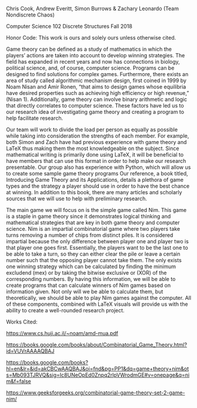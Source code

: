 Chris Cook, Andrew Everitt, Simon Burrows & Zachary Leonardo (Team Nondiscrete Chaos)

Computer Science 102 Discrete Structures Fall 2018

Honor Code: This work is ours and solely ours unless otherwise cited.

Game theory can be defined as a study of mathematics in which the players’ actions are taken into account to develop winning strategies. The field has expanded in recent years and now has connections in biology, political science, and, of course, computer science. Programs can be designed to find solutions for complex games. Furthermore, there exists an area of study called algorithmic mechanism design, first coined in 1999 by Noam Nisan and Amir Ronen, “that aims to design games whose equilibria have desired properties such as achieving high efficiency or high revenue,” (Nisan 1). Additionally, game theory can involve binary arithmetic and logic that directly correlates to computer science. These factors have led us to our research idea of investigating game theory and creating a program to help facilitate research.

Our team will work to divide the load per person as equally as possible while taking into consideration the strengths of each member. For example, both Simon and Zach have had previous experience with game theory and LaTeX thus making them the most knowledgeable on the subject. Since mathematical writing is primarily done using LaTeX, it will be beneficial to have members that can use this format in order to help make our research presentable. Our group also has experience with Python, which will allow us to create some sample game theory programs Our reference, a book titled, Introducing Game Theory and its Applications, details a plethora of game types and the strategy a player should use in order to have the best chance at winning. In addition to this book, there are many articles and scholarly sources that we will use to help with preliminary research.

The main game we will focus on is the simple game called Nim. This game is a staple in game theory since it demonstrates logical thinking and mathematical strategies that are key in both game theory and computer science. Nim is an impartial combinatorial game where two players take turns removing a number of chips from distinct piles. It is considered impartial because the only difference between player one and player two is that player one goes first. Essentially, the players want to be the last one to be able to take a turn, so they can either clear the pile or leave a certain number such that the opposing player cannot take them. The only exists one winning strategy which can be calculated by finding the minimum excludend (mex) or by taking the bitwise exclusive or (XOR) of the corresponding numbers. By having this information, we will be able to create programs that can calculate winners of Nim games based on information given. Not only will we be able to calculate them, but theoretically, we should be able to play Nim games against the computer. All of these components, combined with LaTeX visuals will provide us with the ability to create a well-rounded research project.

Works Cited:

https://www.cs.huji.ac.il/~noam/amd-mua.pdf

https://books.google.com/books/about/Combinatorial_Game_Theory.html?id=VUVrAAAAQBAJ

https://books.google.com/books?hl=en&lr=&id=akCBCwAAQBAJ&oi=fnd&pg=PP1&dq=game+theory+nim&ots=Mb093TJRVQ&sig=Ic8UNeOpEd0Znpq2rlpVWrodmGE#v=onepage&q=nim&f=false

https://www.geeksforgeeks.org/combinatorial-game-theory-set-2-game-nim/

